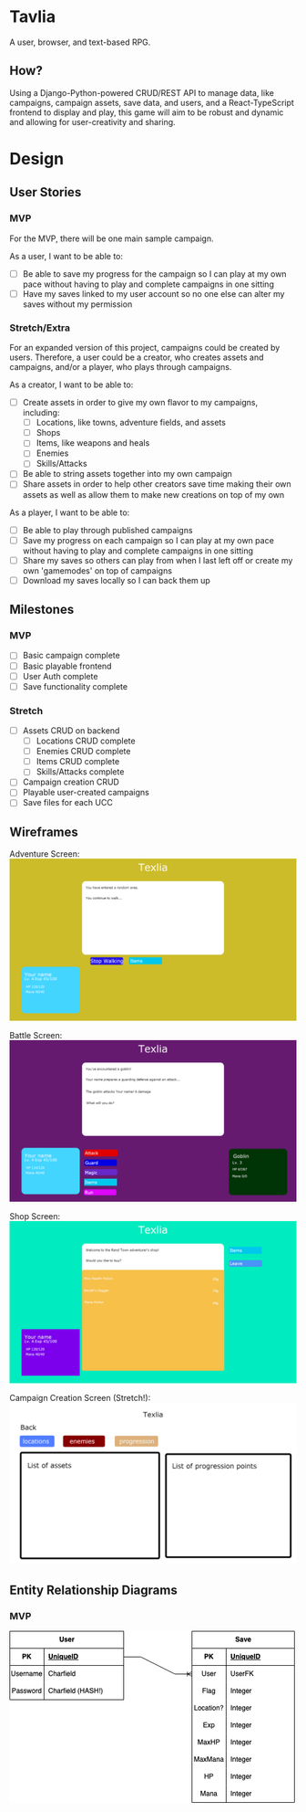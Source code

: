 # Tavlia
A user, browser, and text-based RPG.

## How?
Using a Django-Python-powered CRUD/REST API to manage data, like campaigns, campaign assets, save data, and users, and a React-TypeScript frontend to display and play, this game will aim to be robust and dynamic and allowing for user-creativity and sharing.

# Design

## User Stories

### MVP

For the MVP, there will be one main sample campaign.

As a user, I want to be able to:
- [ ] Be able to save my progress for the campaign so I can play at my own pace without having to play and complete campaigns in one sitting
- [ ] Have my saves linked to my user account so no one else can alter my saves without my permission

### Stretch/Extra

For an expanded version of this project, campaigns could be created by users.
Therefore, a user could be a creator, who creates assets and campaigns, and/or a player, who plays through campaigns.

As a creator, I want to be able to:
- [ ] Create assets in order to give my own flavor to my campaigns, including:
    - [ ] Locations, like towns, adventure fields, and assets
    - [ ] Shops      
    - [ ] Items, like weapons and heals
    - [ ] Enemies
    - [ ] Skills/Attacks
- [ ] Be able to string assets together into my own campaign
- [ ] Share assets in order to help other creators save time making their own assets as well as allow them to make new creations on top of my own

As a player, I want to be able to:
- [ ] Be able to play through published campaigns
- [ ] Save my progress on each campaign so I can play at my own pace without having to play and complete campaigns in one sitting
- [ ] Share my saves so others can play from when I last left off or create my own 'gamemodes' on top of campaigns
- [ ] Download my saves locally so I can back them up

## Milestones
### MVP
- [ ] Basic campaign complete
- [ ] Basic playable frontend
- [ ] User Auth complete
- [ ] Save functionality complete

### Stretch
- [ ] Assets CRUD on backend
    - [ ] Locations CRUD complete
    - [ ] Enemies CRUD complete
    - [ ] Items CRUD complete
    - [ ] Skills/Attacks complete
- [ ] Campaign creation CRUD
- [ ] Playable user-created campaigns
- [ ] Save files for each UCC

## Wireframes
Adventure Screen:
![Wireframe mockup of an adventure screen](md-assets/wireframes/screen-main-adventure.png)

Battle Screen:
![Wireframe mockup of a battle screen](md-assets/wireframes/screen-battle.png)

Shop Screen:
![Wireframe mockup of a shop screen](md-assets/wireframes/screen-main-shop.png)

Campaign Creation Screen (Stretch!):
![Wireframe mockup of the campaign creation screen](md-assets/wireframes/screen-creation.png)

## Entity Relationship Diagrams
### MVP
![ERD containing two models: A "user" model, and a "save" model](md-assets/erd/tavlia-mvp-erd.png)
